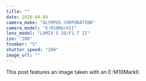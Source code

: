 ```yaml
---
title: ""
date: 2020-04-04
camera_make: "OLYMPUS CORPORATION"
camera_model: "E-M10MarkII"
lens_model: "LUMIX G 20/F1.7 II"
iso: "200"
fnumber: "5"
shutter_speed: "200"
image_url: ""
---
```


This post features an image taken with an E-M10MarkII.